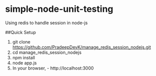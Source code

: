 # simple-node-unit-testing
Using redis to handle session in node-js

##Quick Setup

   1. git clone https://github.com/PradeepDevK/manage_redis_session_nodejs.git
   2. cd manage_redis_session_nodejs
   3. npm install
   4. node app.js
   5. In your browser,
          - http://localhost:3000